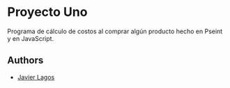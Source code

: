 
# Proyecto Uno

Programa de cálculo de costos al comprar algún producto hecho en Pseint y en JavaScript.


## Authors

- [Javier Lagos](https://www.linkedin.com/in/javier-lagos-nieto-557169220/)

